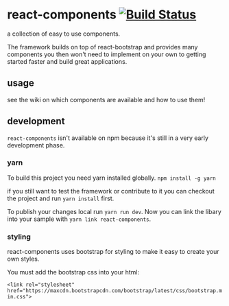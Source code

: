 # react-components [![Build Status](https://travis-ci.org/zwenza/react-components.svg?branch=master)](https://travis-ci.org/zwenza/react-components)
a collection of easy to use components. 

The framework builds on top of react-bootstrap and provides many components you then won't
need to implement on your own to getting started faster and build great applications.

## usage
see the wiki on which components are available and how to use them!

## development
`react-components` isn't available on npm because it's still in a very early development phase.

### yarn
To build this project you need yarn installed globally.
`npm install -g yarn`

if you still want to test the framework or contribute to it you can checkout the project and run
`yarn install` first.

To publish your changes local run `yarn run dev`.
Now you can link the libary into your sample with `yarn link react-components`.

### styling 
react-components uses bootstrap for styling to make it easy to create your own styles.

You must add the bootstrap css into your html:

`<link rel="stylesheet" href="https://maxcdn.bootstrapcdn.com/bootstrap/latest/css/bootstrap.min.css">`
